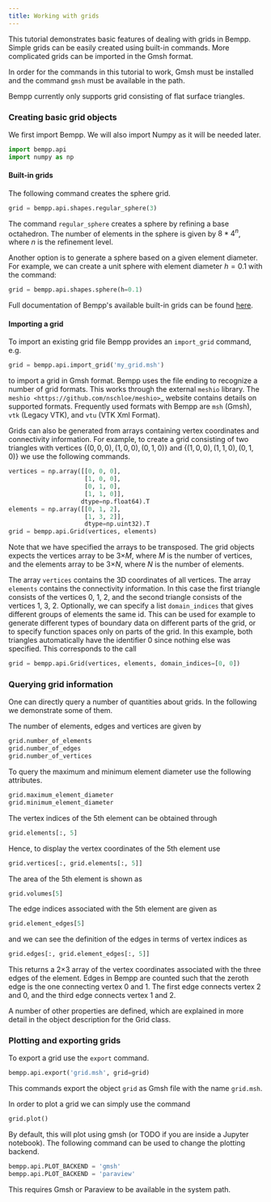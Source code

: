 ```yaml
---
title: Working with grids
---
```


This tutorial demonstrates basic features of dealing with grids in Bempp.
Simple grids can be easily created using built-in commands.
More complicated grids can be imported in the Gmsh format.

In order for the commands in this tutorial to work, Gmsh must be
installed and the command `gmsh` must be available in the path.

Bempp currently only supports grid consisting of flat surface triangles.

### Creating basic grid objects

We first import Bempp.
We will also import Numpy as it will be needed later.

```python
import bempp.api
import numpy as np
```

#### Built-in grids
The following command creates the sphere grid.

```python
grid = bempp.api.shapes.regular_sphere(3)
```

The command `regular_sphere` creates a sphere by refining a
base octahedron. The number of elements in the sphere is given by
$8 * 4^n$, where $n$ is the refinement level.

Another option is to generate a sphere based on a given
element diameter. For example, we can create a unit sphere
with element diameter $h=0.1$ with the command:

```python
grid = bempp.api.shapes.sphere(h=0.1)
```

Full documentation of Bempp's available built-in grids can be found
[here](https://bempp-cl.readthedocs.io/en/latest/docs/bempp/api/shapes/index.html).

#### Importing a grid
To import an existing grid file Bempp provides an `import_grid` command, e.g.

```python
grid = bempp.api.import_grid('my_grid.msh')
```

to import a grid in Gmsh format. Bempp uses the file ending to recognize
a number of grid formats. This works through the external `meshio` library.
The `meshio <https://github.com/nschloe/meshio>`_ website contains details
on supported formats. Frequently used formats with Bempp are `msh` (Gmsh),
`vtk` (Legacy VTK), and `vtu` (VTK Xml Format).

Grids can also be generated from arrays containing vertex coordinates and
connectivity information. For example, to create a grid consisting of two
triangles with vertices $\{(0, 0, 0), (1, 0, 0), (0, 1, 0)\}$ and
$\{(1, 0, 0), (1, 1, 0), (0, 1, 0)\}$ we use the following commands.

```python
vertices = np.array([[0, 0, 0],
                     [1, 0, 0],
                     [0, 1, 0],
                     [1, 1, 0]],
                    dtype=np.float64).T
elements = np.array([[0, 1, 2],
                     [1, 3, 2]],
                     dtype=np.uint32).T
grid = bempp.api.Grid(vertices, elements)
```

Note that we have specified the arrays to be transposed. The grid objects
expects the vertices array to be 3&times;$M$, where $M$ is the number
of vertices, and the elements array to be 3&times;$N$, where $N$ is
the number of elements.

The array `vertices` contains the 3D coordinates of all vertices. The array
`elements` contains the connectivity information. In this case the first
triangle consists of the vertices 0, 1, 2, and the second triangle consists
of the vertices 1, 3, 2. Optionally, we can specify a list `domain_indices`
that gives different groups of elements the same id. This can be used
for example to generate different types of boundary data on different parts
of the grid, or to specify function spaces only on parts of the grid. In this
example, both triangles automatically have the identifier 0 since nothing
else was specified. This corresponds to the call

```python
grid = bempp.api.Grid(vertices, elements, domain_indices=[0, 0])
```

### Querying grid information

One can directly query a number of quantities about grids. In the following
we demonstrate some of them.

The number of elements, edges and vertices are given by

```python
grid.number_of_elements
grid.number_of_edges
grid.number_of_vertices
```

To query the maximum and minimum element diameter use the following attributes.

```python
grid.maximum_element_diameter
grid.minimum_element_diameter
```

The vertex indices of the 5th element can be obtained through

```python
grid.elements[:, 5]
```

Hence, to display the vertex coordinates of the 5th element use

```python
grid.vertices[:, grid.elements[:, 5]]
```

The area of the 5th element is shown as

```python
grid.volumes[5]
```

The edge indices associated with the 5th element are given as

```python
grid.element_edges[5]
```

and we can see the definition of the edges in terms of vertex
indices as

```python
grid.edges[:, grid.element_edges[:, 5]]
```

This returns a 2&times;3 array of the vertex coordinates associated
with the three edges of the element. Edges in Bempp are counted such
that the zeroth edge is the one connecting vertex 0 and 1. The first edge
connects vertex 2 and 0, and the third edge connects vertex 1 and 2.

A number of other properties are defined, which are explained in more detail
in the object description for the Grid class.

### Plotting and exporting grids

To export a grid use the `export` command.

```python
bempp.api.export('grid.msh', grid=grid)
```

This commands export the object `grid` as Gmsh file with the
name `grid.msh`.

In order to plot a grid we can simply use the command

```python
grid.plot()
```

By default, this will plot using gmsh (or TODO if you are inside a Jupyter notebook).
The following command can be used to change the plotting backend.

```python
bempp.api.PLOT_BACKEND = 'gmsh'
bempp.api.PLOT_BACKEND = 'paraview'
```

This requires Gmsh or Paraview to be available in the system path.
